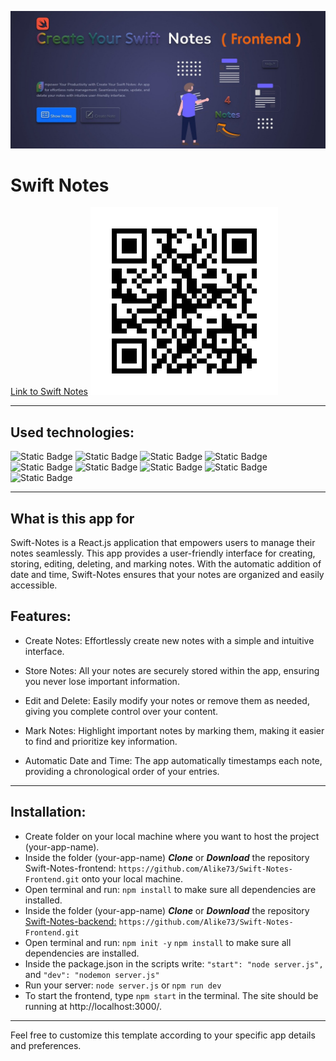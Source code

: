 ![Create your swift notes](./src/assets/images/git_hub_banner.jpg)

# Swift Notes

[Link to Swift Notes](https://gaganpreetkaurkalsi.netlify.app/)
![Scan this to see mobile view](./src/assets/images/swift-notes-qr-code.png)
___

## Used technologies:
![Static Badge](https://img.shields.io/badge/react-FE7A36?style=for-the-badge&logo=react&labelColor=424769)
![Static Badge](https://img.shields.io/badge/redux-FE7A36?style=for-the-badge&logo=redux&logoColor=86B6F6&labelColor=424769)
![Static Badge](https://img.shields.io/badge/node.js-FE7A36?style=for-the-badge&logo=nodedotjs&logoColor=A1EEBD&labelColor=424769)
![Static Badge](https://img.shields.io/badge/express-FE7A36?style=for-the-badge&logo=express&logoColor=F3F8FF&labelColor=424769)
![Static Badge](https://img.shields.io/badge/mongodb-FE7A36?style=for-the-badge&logo=mongodb&logoColor=47A248&labelColor=424769)
![Static Badge](https://img.shields.io/badge/mongoose-FE7A36?style=for-the-badge&logo=mongoose&logoColor=EF4040&labelColor=424769)
![Static Badge](https://img.shields.io/badge/axios-FE7A36?style=for-the-badge&logo=axios&logoColor=F3F8FF&labelColor=424769)
![Static Badge](https://img.shields.io/badge/bootstrap-FE7A36?style=for-the-badge&logo=bootstrap&logoColor=C683D7&labelColor=424769)
![Static Badge](https://img.shields.io/badge/greensock-FE7A36?style=for-the-badge&logo=greensock&logoColor=A1EEBD&labelColor=424769)
___

## What is this app for
Swift-Notes is a React.js application that empowers users to manage their notes seamlessly. 
This app provides a user-friendly interface for creating, storing, editing, deleting, 
and marking notes. With the automatic addition of date and time, 
Swift-Notes ensures that your notes are organized and easily accessible.

## Features:

* Create Notes: Effortlessly create new notes with a simple and intuitive interface.

* Store Notes: All your notes are securely stored within the app, ensuring you never lose important information.

* Edit and Delete: Easily modify your notes or remove them as needed, giving you complete control over your content.

* Mark Notes: Highlight important notes by marking them, making it easier to find and prioritize key information.

* Automatic Date and Time: The app automatically timestamps each note, providing a chronological order of your entries.
___

## Installation:

* Create folder on your local machine where you want to host the project (your-app-name).
* Inside the folder (your-app-name) ***Clone*** or ***Download*** the repository Swift-Notes-frontend: `https://github.com/Alike73/Swift-Notes-Frontend.git` onto your local machine.
* Open terminal and run: `npm install` to make sure all dependencies are installed.
* Inside the folder (your-app-name) ***Clone*** or ***Download*** the repository [Swift-Notes-backend:](https://gaganpreetkaurkalsi.netlify.app/) `https://github.com/Alike73/Swift-Notes-Frontend.git`
* Open terminal and run: `npm init -y` `npm install` to make sure all dependencies are installed.
* Inside the package.json in the scripts write: `"start": "node server.js",` and `"dev": "nodemon server.js"`
* Run your server: `node server.js` or `npm run dev`
* To start the frontend, type `npm start` in the terminal. The site should be running at http://localhost:3000/.
___

Feel free to customize this template according to your specific app details and preferences.








